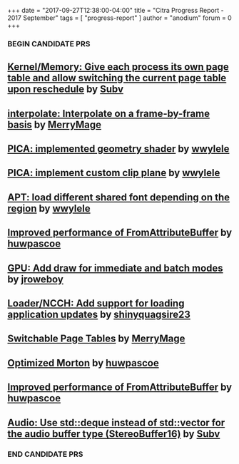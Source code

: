 +++
date = "2017-09-27T12:38:00-04:00"
title = "Citra Progress Report - 2017 September"
tags = [ "progress-report" ]
author = "anodium"
forum = 0
+++

### BEGIN CANDIDATE PRS

## [Kernel/Memory: Give each process its own page table and allow switching the current page table upon reschedule](https://github.com/citra-emu/citra/pull/2842) by [Subv](https://github.com/Subv)

## [interpolate: Interpolate on a frame-by-frame basis](https://github.com/citra-emu/citra/pull/2858) by [MerryMage](https://github.com/MerryMage)
## [PICA: implemented geometry shader](https://github.com/citra-emu/citra/pull/2865) by [wwylele](https://github.com/wwylele)
## [PICA: implement custom clip plane](https://github.com/citra-emu/citra/pull/2900) by [wwylele](https://github.com/wwylele)
## [APT: load different shared font depending on the region](https://github.com/citra-emu/citra/pull/2915) by [wwylele](https://github.com/wwylele)
## [Improved performance of FromAttributeBuffer](https://github.com/citra-emu/citra/pull/2933) by [huwpascoe](https://github.com/huwpascoe)

## [GPU: Add draw for immediate and batch modes](https://github.com/citra-emu/citra/pull/2921) by [jroweboy](https://github.com/jroweboy)
## [Loader/NCCH: Add support for loading application updates](https://github.com/citra-emu/citra/pull/2927) by [shinyquagsire23](https://github.com/shinyquagsire23)

## [Switchable Page Tables](https://github.com/citra-emu/citra/pull/2952) by [MerryMage](https://github.com/MerryMage)
## [Optimized Morton](https://github.com/citra-emu/citra/pull/2951) by [huwpascoe](https://github.com/huwpascoe)
## [Improved performance of FromAttributeBuffer](https://github.com/citra-emu/citra/pull/2933) by [huwpascoe](https://github.com/huwpascoe)

## [Audio: Use std::deque instead of std::vector for the audio buffer type (StereoBuffer16)](https://github.com/citra-emu/citra/pull/2958) by [Subv](https://github.com/Subv)

### END CANDIDATE PRS
